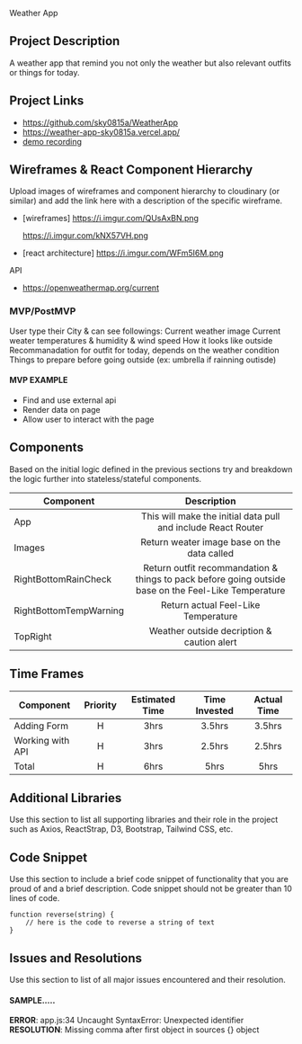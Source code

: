 Weather App

## Project Description

A weather app that remind you not only the weather but also relevant outfits or things for today.

## Project Links

- https://github.com/sky0815a/WeatherApp
- https://weather-app-sky0815a.vercel.app/
- [demo recording]()

## Wireframes & React Component Hierarchy

Upload images of wireframes and component hierarchy to cloudinary (or similar) and add the link here with a description of the specific wireframe.

- [wireframes]
    https://i.imgur.com/QUsAxBN.png
    
    https://i.imgur.com/kNX57VH.png
  
- [react architecture]
    https://i.imgur.com/WFm5I6M.png

API
- https://openweathermap.org/current

### MVP/PostMVP

User type their City & can see followings:
    Current weather image
    Current weater temperatures & humidity & wind speed
    How it looks like outside
    Recommanadation for outfit for today, depends on the weather condition
    Things to prepare before going outside (ex: umbrella if rainning outisde)

#### MVP EXAMPLE
- Find and use external api 
- Render data on page 
- Allow user to interact with the page


## Components

Based on the initial logic defined in the previous sections try and breakdown the logic further into stateless/stateful components. 

| Component | Description | 
| --- | :---: |  
| App | This will make the initial data pull and include React Router| 
| Images | Return weater image base on the data called| 
| RightBottomRainCheck | Return outfit recommandation & things to pack before going outside base on the Feel-Like Temperature | 
| RightBottomTempWarning| Return actual Feel-Like Temperature | 
| TopRight| Weather outside decription & caution alert | 

## Time Frames


| Component | Priority | Estimated Time | Time Invested | Actual Time |
| --- | :---: |  :---: | :---: | :---: |
| Adding Form | H | 3hrs| 3.5hrs | 3.5hrs |
| Working with API | H | 3hrs| 2.5hrs | 2.5hrs |
| Total | H | 6hrs| 5hrs | 5hrs |

## Additional Libraries
 Use this section to list all supporting libraries and their role in the project such as Axios, ReactStrap, D3, Bootstrap, Tailwind CSS, etc. 

## Code Snippet

Use this section to include a brief code snippet of functionality that you are proud of and a brief description.  Code snippet should not be greater than 10 lines of code. 

```
function reverse(string) {
	// here is the code to reverse a string of text
}
```

## Issues and Resolutions
 Use this section to list of all major issues encountered and their resolution.

#### SAMPLE.....
**ERROR**: app.js:34 Uncaught SyntaxError: Unexpected identifier                                
**RESOLUTION**: Missing comma after first object in sources {} object
